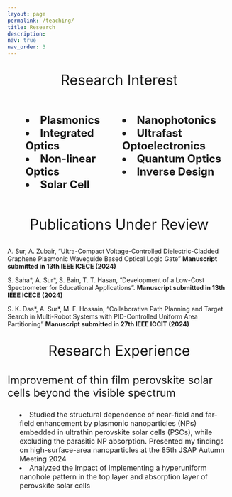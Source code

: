 ```yaml
---
layout: page
permalink: /teaching/
title: Research
description: 
nav: true
nav_order: 3
---
```



<p style="text-align: center; font-size: 32px;">
    Research Interest
</p>


<div style="display: flex; justify-content: space-around;">

  <div style="text-align: center; font-size: 24px;">
    <ul style="list-style-position: inside; text-align: left;">
      <li><strong>Plasmonics</strong></li>
      <li><strong>Integrated Optics</strong></li>
      <li><strong>Non-linear Optics</strong></li>
      <li><strong>Solar Cell</strong></li>
    </ul>
  </div>

  <div style="text-align: center; font-size: 24px;">
    <ul style="list-style-position: inside; text-align: left;">
      <li><strong>Nanophotonics</strong></li>
      <li><strong>Ultrafast Optoelectronics</strong></li>
      <li><strong>Quantum Optics</strong></li>
      <li><strong>Inverse Design</strong></li>
    </ul>
  </div>

</div>


<p style="text-align: center; font-size: 32px;">
    Publications Under Review
</p>


A. Sur, A. Zubair, “Ultra-Compact Voltage-Controlled Dielectric-Cladded Graphene Plasmonic Waveguide Based Optical
Logic Gate” **Manuscript submitted in 13th IEEE ICECE (2024)**

S. Saha*, A. Sur*, S. Bain, T. T. Hasan, “Development of a Low-Cost Spectrometer for Educational Applications”.
**Manuscript submitted in 13th IEEE ICECE (2024)**

S. K. Das*, A. Sur*, M. F. Hossain, “Collaborative Path Planning and Target Search in Multi-Robot Systems with
PID-Controlled Uniform Area Partitioning” **Manuscript submitted in 27th IEEE ICCIT (2024)**


<p style="text-align: center; font-size: 32px;">
    Research Experience
</p>

<p style="text-align: left; font-size: 24px;">
    Improvement of thin film perovskite solar cells beyond the visible spectrum
</p>

<div style="text-align: center; font-size: 16px;">
    <ul style="list-style-position: inside; text-align: left;">
      <li>Studied the structural dependence of near-field and far-field enhancement by plasmonic nanoparticles (NPs) embedded in ultrathin perovskite solar cells (PSCs), while excluding the parasitic NP absorption. Presented my findings on high-surface-area nanoparticles at the 85th JSAP Autumn Meeting 2024</li>
      <li>Analyzed the impact of implementing a hyperuniform nanohole pattern in the top layer and absorption layer of perovskite solar cells</li>
    </ul>
  </div>